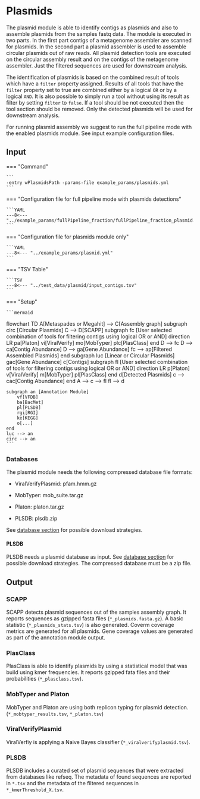 # Plasmids

The plasmid module is able to identify contigs as plasmids and also to assemble plasmids from the samples fastq data. The module is executed in two
parts. In the first part contigs of a metagenome assembler are scanned for plasmids. In the second part a plasmid assembler is used to assemble
circular plasmids out of raw reads. All plasmid detection tools are executed on the circular assembly result and on the contigs of the metagenome assembler.
Just the filtered sequences are used for downstream analysis. 

The identification of plasmids is based on the combined result of tools which have a `filter` property assigned. Results of all tools that
have the `filter` property set to true are combined either by a logical `OR` or by a logical `AND`. It is also possible to simply run a tool without
using its result as filter by setting `filter` to `false`. If a tool should be not executed then the tool section should be removed.
Only the detected plasmids will be used for downstream analysis.

For running plasmid assembly we suggest to run the full pipeline mode with the enabled plasmids module. See input example configuration files.

## Input

=== "Command"

    ```
    -entry wPlasmidsPath -params-file example_params/plasmids.yml
    ```

=== "Configuration file for full pipeline mode with plasmids detections"

    ```YAML
    ---8<--- "../example_params/fullPipeline_fraction/fullPipeline_fraction_plasmid.yml"
    ```

=== "Configuration file for plasmids module only"

    ```YAML
    ---8<--- "../example_params/plasmid.yml"
    ```

=== "TSV Table"

    ```TSV
    ---8<--- "../test_data/plasmid/input_contigs.tsv"
    ```

=== "Setup"

    ```mermaid
flowchart TD
    A[Metaspades or Megahit] --> C[Assembly graph] 
    subgraph circ [Circular Plasmids]
        C --> D[SCAPP]
        subgraph fc [User selected combination of tools for filtering contigs using logical OR or AND]
        direction LR
            pa[Platon]
            vi[ViralVerify]
            mo[MobTyper]
            plc[PlasClass]
        end
        D --> fc
        D --> ca[Contig Abundance]
        D --> ga[Gene Abundance]
        fc --> ap[Filtered Assembled Plasmids]
    end
    subgraph luc [Linear or Circular Plasmids]
    gac[Gene Abundance] 
    c[Contigs]
        subgraph fl [User selected combination of tools for filtering contigs using logical OR or AND]
        direction LR
            p[Platon]
            v[ViralVerify]
            m[MobTyper]
            pl[PlasClass]
        end
    d[Detected Plasmids]
    c --> cac[Contig Abundance]
    end
    A --> c --> fl
    fl --> d
    
    subgraph an [Annotation Module]
        vf[VFDB]
        ba[BacMet]
        pl[PLSDB]
        rgi[RGI]
        ke[KEGG]
        o[...]
    end
    luc --> an
    circ --> an
    ```

### Databases

The plasmid module needs the following compressed database file formats: 

* ViralVerifyPlasmid: pfam.hmm.gz

* MobTyper: mob_suite.tar.gz

* Platon: platon.tar.gz

* PLSDB: plsdb.zip

See [database section](##-Database-input-configuration) for possible download strategies.

#### PLSDB

PLSDB needs a plasmid database as input. See [database section](##-Database-input-configuration) for possible download strategies.
The compressed database must be a zip file. 

## Output

### SCAPP

SCAPP detects plasmid sequences out of the samples assembly graph.
It reports sequences as gzipped fasta files (`*_plasmids.fasta.gz`). A basic statistic (`*_plasmids_stats.tsv`)
is also generated. Coverm coverage metrics are generated for all plasmids. Gene coverage values are generated as part of the annotation module output.

### PlasClass

PlasClass is able to identify plasmids by using a statistical model that was build using kmer frequencies.
It reports gzipped fata files and their probabilities (`*_plasclass.tsv`).

### MobTyper and Platon

MobTyper and Platon are using both replicon typing for plasmid detection. (`*_mobtyper_results.tsv`, `*_platon.tsv`)

### ViralVerifyPlasmid

ViralVerfiy is applying a Naive Bayes classifier (`*_viralverifyplasmid.tsv`).

### PLSDB

PLSDB includes a curated set of plasmid sequences that were extracted from databases like refseq.
The metadata of found sequences are reported in `*.tsv` and the metadata of the filtered sequences in `*_kmerThreshold_X.tsv`.

